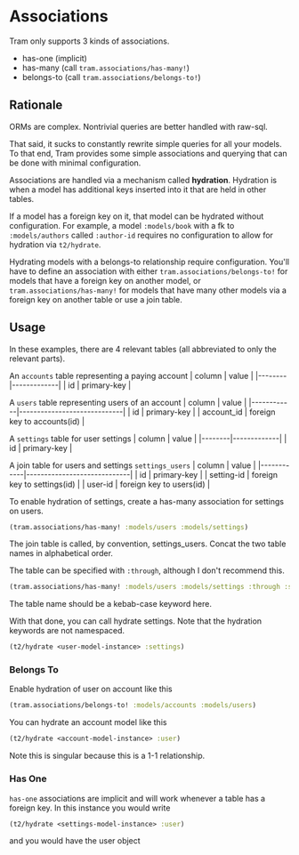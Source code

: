 # Associations

Tram only supports 3 kinds of associations.  

- has-one (implicit)
- has-many (call `tram.associations/has-many!`)
- belongs-to (call `tram.associations/belongs-to!`)

## Rationale

ORMs are complex. Nontrivial queries are better handled with raw-sql.

That said, it sucks to constantly rewrite simple queries for all your models. To
that end, Tram provides some simple associations and querying that can be done
with minimal configuration.

Associations are handled via a mechanism called **hydration**. Hydration is when
a model has additional keys inserted into it that are held in other tables.

If a model has a foreign key on it, that model can be hydrated without
configuration. For example, a model `:models/book` with a fk to
`:models/authors` called `:author-id` requires no configuration to allow for
hydration via `t2/hydrate`.

Hydrating models with a belongs-to relationship require configuration. You'll
have to define an association with either `tram.associations/belongs-to!` for
models that have a foreign key on another model, or
`tram.associations/has-many!` for models that have many other models via a
foreign key on another table or use a join table.

## Usage

In these examples, there are 4 relevant tables (all abbreviated to only the
relevant parts).

An `accounts` table representing a paying account
| column | value       |
|--------|-------------|
| id     | primary-key |

A `users` table representing users of an account
| column     | value                       |
|------------|-----------------------------|
| id         | primary-key                 |
| account_id | foreign key to accounts(id) |

A `settings` table for user settings
| column | value       |
|--------|-------------|
| id     | primary-key |

A join table for users and settings
`settings_users`
| column     | value                       |
|------------|-----------------------------|
| id         | primary-key                 |
| setting-id | foreign key to settings(id) |
| user-id    | foreign key to users(id)    |


To enable hydration of settings, create a has-many association for settings on users. 

```clj
(tram.associations/has-many! :models/users :models/settings)
```

The join table is called, by
convention, settings_users. Concat the two table names in alphabetical order.

The table can be specified with `:through`, although I don't recommend this.

```clj
(tram.associations/has-many! :models/users :models/settings :through :settings-for-users)
```

The table name should be a kebab-case keyword here.

With that done, you can call hydrate settings. Note that the hydration keywords
are not namespaced.

```clj
(t2/hydrate <user-model-instance> :settings)
```

### Belongs To

Enable hydration of user on account like this 

```clj
(tram.associations/belongs-to! :models/accounts :models/users)
```

You can hydrate an account model like this 

```clj
(t2/hydrate <account-model-instance> :user)
```


Note this is singular because this is a 1-1 relationship.

### Has One

`has-one` associations are implicit and will work whenever a table has a foreign
key.  In this instance you would write 

```clj
(t2/hydrate <settings-model-instance> :user)
```

and you would have the user object
